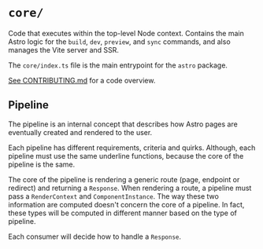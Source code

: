 # `core/`

Code that executes within the top-level Node context. Contains the main Astro logic for the `build`, `dev`, `preview`, and `sync` commands, and also manages the Vite server and SSR.

The `core/index.ts` file is the main entrypoint for the `astro` package.

[See CONTRIBUTING.md](../../../../CONTRIBUTING.md) for a code overview.

## Pipeline

The pipeline is an internal concept that describes how Astro pages are eventually created and rendered to the user.

Each pipeline has different requirements, criteria and quirks. Although, each pipeline must use the same underline functions, because
the core of the pipeline is the same.

The core of the pipeline is rendering a generic route (page, endpoint or redirect) and returning a `Response`.
When rendering a route, a pipeline must pass a `RenderContext` and `ComponentInstance`. The way these two information are
computed doesn't concern the core of a pipeline. In fact, these types will be computed in different manner based on the type of pipeline.

Each consumer will decide how to handle a `Response`.
